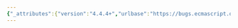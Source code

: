 ```yaml
---
{"_attributes":{"version":"4.4.4+","urlbase":"https://bugs.ecmascript.org/","maintainer":"dherman@mozilla.com"},"bug":{"bug_id":1320,"creation_ts":"2013-03-15 16:53:00 -0700","short_desc":"9.3.9: missing space","delta_ts":"2013-05-14 18:13:32 -0700","product":"Draft for 6th Edition","component":"editorial issue","version":"Rev 14: March 8, 2013 Draft","rep_platform":"All","op_sys":"All","bug_status":"RESOLVED","resolution":"FIXED","priority":"Normal","bug_severity":"minor","everconfirmed":true,"reporter":{"uid":"jmdyck","name":"Michael Dyck"},"assigned_to":{"uid":"allen","name":"Allen Wirfs-Brock"},"long_desc":[{"commentid":3462,"comment_count":0,"who":{"uid":"jmdyck","name":"Michael Dyck"},"bug_when":"2013-03-15 16:53:10 -0700","thetext":"In 9.3.9 \"SetIntegrityLevel (O, level)\",\nstep 9 says:\n    ... calling the[[PreventExtensions]] internal method of O.\n\nAfter \"the\", insert a space."},{"commentid":3785,"comment_count":1,"who":{"uid":"allen","name":"Allen Wirfs-Brock"},"bug_when":"2013-05-12 15:02:39 -0700","thetext":"fixed in rev15 editor's draft"},{"commentid":3920,"comment_count":2,"who":{"uid":"allen","name":"Allen Wirfs-Brock"},"bug_when":"2013-05-14 18:13:32 -0700","thetext":"resolved in rev 15, May 14, 2013 draft"}]}}
---
```

